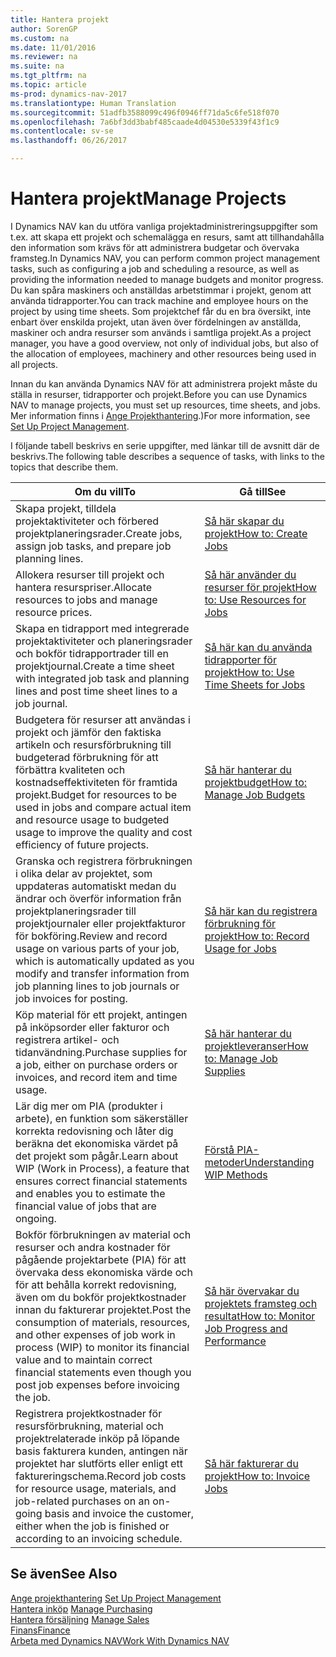 ```yaml
---
title: Hantera projekt
author: SorenGP
ms.custom: na
ms.date: 11/01/2016
ms.reviewer: na
ms.suite: na
ms.tgt_pltfrm: na
ms.topic: article
ms-prod: dynamics-nav-2017
ms.translationtype: Human Translation
ms.sourcegitcommit: 51adfb3588099c496f0946ff71da5c6fe518f070
ms.openlocfilehash: 7a6bf3dd3babf485caade4d04530e5339f43f1c9
ms.contentlocale: sv-se
ms.lasthandoff: 06/26/2017

---
```


# <a name="manage-projects"></a><span data-ttu-id="28762-102">Hantera projekt</span><span class="sxs-lookup"><span data-stu-id="28762-102">Manage Projects</span></span>
<span data-ttu-id="28762-103">I Dynamics NAV kan du utföra vanliga projektadministreringsuppgifter som t.ex. att skapa ett projekt och schemalägga en resurs, samt att tillhandahålla den information som krävs för att administrera budgetar och övervaka framsteg.</span><span class="sxs-lookup"><span data-stu-id="28762-103">In Dynamics NAV, you can perform common project management tasks, such as configuring a job and scheduling a resource, as well as providing the information needed to manage budgets and monitor progress.</span></span> <span data-ttu-id="28762-104">Du kan spåra maskiners och anställdas arbetstimmar i projekt, genom att använda tidrapporter.</span><span class="sxs-lookup"><span data-stu-id="28762-104">You can track machine and employee hours on the project by using time sheets.</span></span> <span data-ttu-id="28762-105">Som projektchef får du en bra översikt, inte enbart över enskilda projekt, utan även över fördelningen av anställda, maskiner och andra resurser som används i samtliga projekt.</span><span class="sxs-lookup"><span data-stu-id="28762-105">As a project manager, you have a good overview, not only of individual jobs, but also of the allocation of employees, machinery and other resources being used in all projects.</span></span>

<span data-ttu-id="28762-106">Innan du kan använda Dynamics NAV för att administrera projekt måste du ställa in resurser, tidrapporter och projekt.</span><span class="sxs-lookup"><span data-stu-id="28762-106">Before you can use Dynamics NAV to manage projects, you must set up resources, time sheets, and jobs.</span></span> <span data-ttu-id="28762-107">Mer information finns i [Ange Projekthantering](projects-setup-projects.md).)</span><span class="sxs-lookup"><span data-stu-id="28762-107">For more information, see [Set Up Project Management](projects-setup-projects.md).</span></span>  

<span data-ttu-id="28762-108">I följande tabell beskrivs en serie uppgifter, med länkar till de avsnitt där de beskrivs.</span><span class="sxs-lookup"><span data-stu-id="28762-108">The following table describes a sequence of tasks, with links to the topics that describe them.</span></span>

|<span data-ttu-id="28762-109">Om du vill</span><span class="sxs-lookup"><span data-stu-id="28762-109">To</span></span> |<span data-ttu-id="28762-110">Gå till</span><span class="sxs-lookup"><span data-stu-id="28762-110">See</span></span> |
|---|----|
|<span data-ttu-id="28762-111">Skapa projekt, tilldela projektaktiviteter och förbered projektplaneringsrader.</span><span class="sxs-lookup"><span data-stu-id="28762-111">Create jobs, assign job tasks, and prepare job planning lines.</span></span>|[<span data-ttu-id="28762-112">Så här skapar du projekt</span><span class="sxs-lookup"><span data-stu-id="28762-112">How to: Create Jobs</span></span>](projects-how-create-jobs.md)|
|<span data-ttu-id="28762-113">Allokera resurser till projekt och hantera resurspriser.</span><span class="sxs-lookup"><span data-stu-id="28762-113">Allocate resources to jobs and manage resource prices.</span></span>|[<span data-ttu-id="28762-114">Så här använder du resurser för projekt</span><span class="sxs-lookup"><span data-stu-id="28762-114">How to: Use Resources for Jobs</span></span>](projects-how-use-resources.md)|
|<span data-ttu-id="28762-115">Skapa en tidrapport med integrerade projektaktiviteter och planeringsrader och bokför tidrapportrader till en projektjournal.</span><span class="sxs-lookup"><span data-stu-id="28762-115">Create a time sheet with integrated job task and planning lines and post time sheet lines to a job journal.</span></span>|[<span data-ttu-id="28762-116">Så här kan du använda tidrapporter för projekt</span><span class="sxs-lookup"><span data-stu-id="28762-116">How to: Use Time Sheets for Jobs</span></span>](projects-how-use-time-sheets.md)|
|<span data-ttu-id="28762-117">Budgetera för resurser att användas i projekt och jämför den faktiska artikeln och resursförbrukning till budgeterad förbrukning för att förbättra kvaliteten och kostnadseffektiviteten för framtida projekt.</span><span class="sxs-lookup"><span data-stu-id="28762-117">Budget for resources to be used in jobs and compare actual item and resource usage to budgeted usage to improve the quality and cost efficiency of future projects.</span></span>|[<span data-ttu-id="28762-118">Så här hanterar du projektbudget</span><span class="sxs-lookup"><span data-stu-id="28762-118">How to: Manage Job Budgets</span></span>](projects-how-manage-budgets.md)|
|<span data-ttu-id="28762-119">Granska och registrera förbrukningen i olika delar av projektet, som uppdateras automatiskt medan du ändrar och överför information från projektplaneringsrader till projektjournaler eller projektfakturor för bokföring.</span><span class="sxs-lookup"><span data-stu-id="28762-119">Review and record usage on various parts of your job, which is automatically updated as you modify and transfer information from job planning lines to job journals or job invoices for posting.</span></span>|[<span data-ttu-id="28762-120">Så här kan du registrera förbrukning för projekt</span><span class="sxs-lookup"><span data-stu-id="28762-120">How to: Record Usage for Jobs</span></span>](projects-how-record-job-usage.md)|
|<span data-ttu-id="28762-121">Köp material för ett projekt, antingen på inköpsorder eller fakturor och registrera artikel- och tidanvändning.</span><span class="sxs-lookup"><span data-stu-id="28762-121">Purchase supplies for a job, either on purchase orders or invoices, and record item and time usage.</span></span>|[<span data-ttu-id="28762-122">Så här hanterar du projektleveranser</span><span class="sxs-lookup"><span data-stu-id="28762-122">How to: Manage Job Supplies</span></span>](projects-how-manage-project-supplies.md)|
|<span data-ttu-id="28762-123">Lär dig mer om PIA (produkter i arbete), en funktion som säkerställer korrekta redovisning och låter dig beräkna det ekonomiska värdet på det projekt som pågår.</span><span class="sxs-lookup"><span data-stu-id="28762-123">Learn about WIP (Work in Process), a feature that ensures correct financial statements and enables you to estimate the financial value of jobs that are ongoing.</span></span>|[<span data-ttu-id="28762-124">Förstå PIA-metoder</span><span class="sxs-lookup"><span data-stu-id="28762-124">Understanding WIP Methods</span></span>](projects-understanding-wip.md)|
|<span data-ttu-id="28762-125">Bokför förbrukningen av material och resurser och andra kostnader för pågående projektarbete (PIA) för att övervaka dess ekonomiska värde och för att behålla korrekt redovisning, även om du bokför projektkostnader innan du fakturerar projektet.</span><span class="sxs-lookup"><span data-stu-id="28762-125">Post the consumption of materials, resources, and other expenses of job work in process (WIP) to monitor its financial value and to maintain correct financial statements even though you post job expenses before invoicing the job.</span></span>|[<span data-ttu-id="28762-126">Så här övervakar du projektets framsteg och resultat</span><span class="sxs-lookup"><span data-stu-id="28762-126">How to: Monitor Job Progress and Performance</span></span>](projects-how-monitor-progress-performance.md)|
|<span data-ttu-id="28762-127">Registrera projektkostnader för resursförbrukning, material och projektrelaterade inköp på löpande basis fakturera kunden, antingen när projektet har slutförts eller enligt ett faktureringschema.</span><span class="sxs-lookup"><span data-stu-id="28762-127">Record job costs for resource usage, materials, and job-related purchases on an on-going basis and invoice the customer, either when the job is finished or according to an invoicing schedule.</span></span>|[<span data-ttu-id="28762-128">Så här fakturerar du projekt</span><span class="sxs-lookup"><span data-stu-id="28762-128">How to: Invoice Jobs</span></span>](projects-how-invoice-jobs.md)|

## <a name="see-also"></a><span data-ttu-id="28762-129">Se även</span><span class="sxs-lookup"><span data-stu-id="28762-129">See Also</span></span>
<span data-ttu-id="28762-130">[Ange projekthantering](projects-setup-projects.md)  </span><span class="sxs-lookup"><span data-stu-id="28762-130">[Set Up Project Management](projects-setup-projects.md)  </span></span>  
<span data-ttu-id="28762-131">[Hantera inköp](purchasing-manage-purchasing.md)       </span><span class="sxs-lookup"><span data-stu-id="28762-131">[Manage Purchasing](purchasing-manage-purchasing.md)       </span></span>  
<span data-ttu-id="28762-132">[Hantera försäljning](sales-manage-sales.md)  </span><span class="sxs-lookup"><span data-stu-id="28762-132">[Manage Sales](sales-manage-sales.md)  </span></span>  
[<span data-ttu-id="28762-133">Finans</span><span class="sxs-lookup"><span data-stu-id="28762-133">Finance</span></span>](finance-setup.md)  
[<span data-ttu-id="28762-134">Arbeta med Dynamics NAV</span><span class="sxs-lookup"><span data-stu-id="28762-134">Work With Dynamics NAV</span></span>](ui-work-product.md)  

